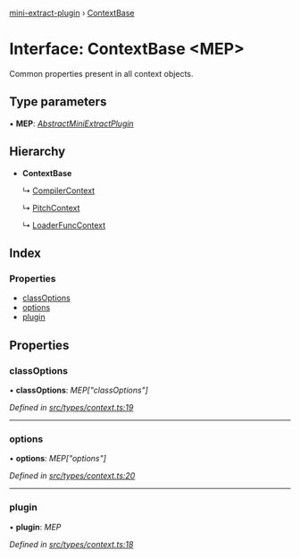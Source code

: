 [mini-extract-plugin](../README.md) › [ContextBase](contextbase.md)

# Interface: ContextBase <**MEP**>

Common properties present in all context objects.

## Type parameters

▪ **MEP**: *[AbstractMiniExtractPlugin](abstractminiextractplugin.md)*

## Hierarchy

* **ContextBase**

  ↳ [CompilerContext](compilercontext.md)

  ↳ [PitchContext](pitchcontext.md)

  ↳ [LoaderFuncContext](loaderfunccontext.md)

## Index

### Properties

* [classOptions](contextbase.md#classoptions)
* [options](contextbase.md#options)
* [plugin](contextbase.md#plugin)

## Properties

###  classOptions

• **classOptions**: *MEP["classOptions"]*

*Defined in [src/types/context.ts:19](https://github.com/JuroOravec/mini-extract-plugin/blob/87f855a/src/types/context.ts#L19)*

___

###  options

• **options**: *MEP["options"]*

*Defined in [src/types/context.ts:20](https://github.com/JuroOravec/mini-extract-plugin/blob/87f855a/src/types/context.ts#L20)*

___

###  plugin

• **plugin**: *MEP*

*Defined in [src/types/context.ts:18](https://github.com/JuroOravec/mini-extract-plugin/blob/87f855a/src/types/context.ts#L18)*
